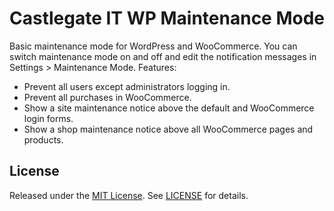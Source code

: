# Castlegate IT WP Maintenance Mode

Basic maintenance mode for WordPress and WooCommerce. You can switch maintenance mode on and off and edit the notification messages in Settings > Maintenance Mode. Features:

*   Prevent all users except administrators logging in.
*   Prevent all purchases in WooCommerce.
*   Show a site maintenance notice above the default and WooCommerce login forms.
*   Show a shop maintenance notice above all WooCommerce pages and products.

## License

Released under the [MIT License](https://opensource.org/licenses/MIT). See [LICENSE](LICENSE) for details.
